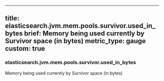 
---
title: elasticsearch.jvm.mem.pools.survivor.used_in_bytes
brief: Memory being used currently by Survivor space (in bytes)
metric_type: gauge
custom: true
---
### elasticsearch.jvm.mem.pools.survivor.used_in_bytes

Memory being used currently by Survivor space (in bytes)
